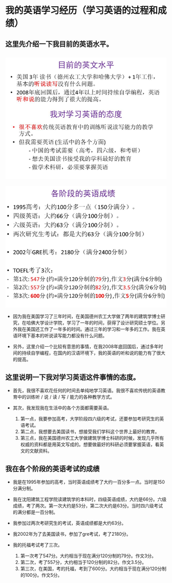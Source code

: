 # 我的英语学习经历（学习英语的过程和成绩）

## 这里先介绍一下我目前的英语水平。

![](/images/章2-“不背单词”的真需求英语学习法/我的英语学习经历（学习英语的过程和成绩）/幻灯片1.JPG)
----------------
![](/images/章2-“不背单词”的真需求英语学习法/我的英语学习经历（学习英语的过程和成绩）/幻灯片2.JPG)

- 因为我在美国学习了三年时间，在美国德州农工大学做了两年的建筑学博士研究，在哈佛大学设计学院，学习了一年的时间，获得了设计研究硕士学位。另外我在美国还工作了一年多的时间。通过三年的学习和一年多的工作。我在英语环境下基本的听说读写能力都没有什么问题。

- 另外，这里介绍一个比较有意思的事情，在我2008年底回国后，通过多年时间的持续自学编程，在国内的汉语环境下，我的英语的听和说的能力有了很大的提高。


## 这里说明一下我对学习英语这件事情的态度。

- 首先，我很不喜欢花任何的时间去单纯地学习英语。我很不喜欢传统的英语教育中的训练听 / 说 / 读 / 写 / 能力的各种教学方式。

- 其次，我发现我在生活中的各个方面都需要英语。

	1. 第一点，我要参加高考，大学阶段四六级的考试，还要参加考研究生的英语考试。
	2. 第二点，我想要去美国读书，想接受我们学科这个世界上最好的教育。
	3. 第三点，我在美国德州农工大学做建筑学博士科研的时候，发现几乎所有权威的资料都是用英文写成的。想要做最好的科研必须要掌握英语，看英文的文献资料。

## 我在各个阶段的英语考试的成绩

- 我是在1995年参加的高考，当时英语成绩考了大约一百分多一点。当时是150分满分制。

- 我在沈阳建筑工程学院读建筑学的本科时，四级英语成绩，大约是66分。六级成绩，考了两次。第一次大约是53分，第二次大约是63分。当时四六级考试的满分都是一百分制。

- 我参加过两次考研究生的考试，英语成绩都是大约63分。

- 我2002年为了去美国读书，参加了gre考试，考了2180分。

- 我的托福考试考了三次。
	1. 第一次考了547分。大约相当于现在满分120分制的79分。作文3分。
	2. 第二次，考了557分，大约相当于120分制的82分。作文3.5分。
	3. 第三次，在美国，考的托福，考到了600分。大约相当于现在满分120分制的100分。作文5分。

